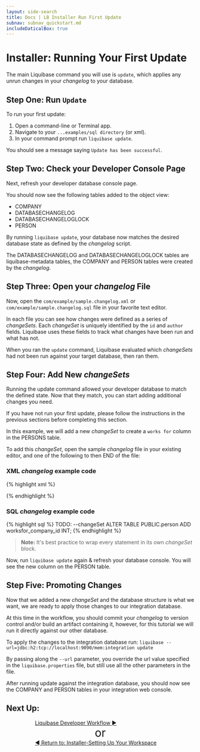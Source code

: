 ```yaml
---
layout: side-search
title: Docs | LB Installer Run First Update 
subnav: subnav_quickstart.md
includeDaticalBox: true
---
```


# Installer: Running Your First Update
The main Liquibase command you will use is `update`, which applies any unrun changes in your *changelog* to your database.

## Step One: Run `Update`
To run your first update: 
1. Open a command-line or Terminal app.
2. Navigate to your `...examples/sql directory` (or xml).
3. In your command prompt run `liquibase update`.

You should see a message saying `Update has been successful`.

## Step Two: Check your Developer Console Page
Next, refresh your developer database console page.

You should now see the following tables added to the object view:
- COMPANY
- DATABASECHANGELOG
- DATABASECHANGELOGLOCK
- PERSON

By running `liquibase update`, your database now matches the desired database state as defined by the *changelog* script.

The DATABASECHANGELOG and DATABASECHANGELOGLOCK tables are liquibase-metadata tables, the COMPANY and PERSON tables were created by the *changelog*.

## Step Three: Open your *changelog* File
Now, open the `com/example/sample.changelog.xml` or `com/example/sample.changelog.sql` file in your favorite text editor.

In each file you can see how changes were defined as a series of *changeSets*. Each *changeSet* is uniquely identified by the `id` and `author` fields. Liquibase uses these fields to track what changes have been run and what has not.

When you ran the `update` command, Liquibase evaluated which *changeSets* had not been run against your target database, then ran them. 

## Step Four: Add New *changeSets*
Running the update command allowed your developer database to match the defined state. Now that they match, you can start adding additional changes you need. 

If you have not run your first update, please follow the instructions in the previous sections before completing this section.

In this example, we will add a new *changeSet* to create a `works for` column in the PERSONS table.

To add this *changeSet*, open the sample *changelog* file in your existing editor, and one of the following to then END of the file:

### XML *changelog* example code

{% highlight xml %}
<changeSet id="3" author="your.name">
    <addColumn tableName="person">
        <column name="worksfor_company_id" type="int"/>
    </addColumn>
</changeSet>

<changeSet id="4" author="your.name">
    <addForeignKeyConstraint constraintName="fk_person_worksfor"
         baseTableName="person" baseColumnNames="worksfor_company_id" referencedTableName="company" referencedColumnNames="id"/>
</changeSet>
{% endhighlight %}

### SQL *changelog* example code
{% highlight sql %}
    TODO:
    	--changeSet
    	ALTER TABLE PUBLIC.person ADD worksfor_company_id INT;
{% endhighlight %}

> **Note:** It's best practice to wrap every statement in its own *changeSet* block.

Now, run `liquibase update` again & refresh your database console. You will see the new column on the PERSON table.


## Step Five: Promoting Changes
Now that we added a new *changeSet* and the database structure is what we want, we are ready to apply those changes to our integration database.

At this time in the workflow, you should commit your *changelog* to version control and/or build an artifact containing it, however, for this tutorial we will run it directly against our other database.

To apply the changes to the integration database run: `liquibase --url=jdbc:h2:tcp://localhost:9090/mem:integration update`

By passing along the `--url` parameter, you override the url value specified in the `liquibase.properties` file, but still use all the other parameters in the file.

After running update against the integration database, you should now see the COMPANY and PERSON tables in your integration web console.

## **Next Up:** 
<div class="cta-container" style="margin-left: auto; margin-right: auto; width: 350px; height: 50px">
<div class="cta cta--block"><a href="/documentation/workflows/lb-developer-workflow.html">Liquibase Developer Workflow ►</a></div>
<div align="center" style="font-size:30px">or</div>
<div class="cta cta--block"><a href="/documentation/workflows/setup-workspace-installer.html">◄ Return to: Installer-Setting Up Your Workspace</a></div>
</div>